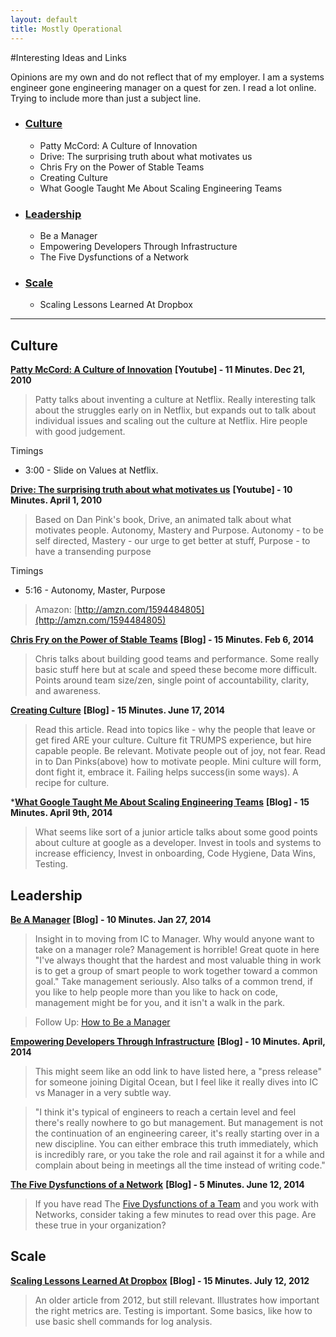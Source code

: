 ```yaml
---
layout: default
title: Mostly Operational
---
```


#Interesting Ideas and Links

Opinions are my own and do not reflect that of my employer.  I am a systems engineer gone engineering manager on a quest for zen.  I read a lot online.  Trying to include more than just a subject line.

* ### [Culture](#Culture)
    * Patty McCord: A Culture of Innovation
    * Drive: The surprising truth about what motivates us
    * Chris Fry on the Power of Stable Teams
    * Creating Culture
    * What Google Taught Me About Scaling Engineering Teams
* ### [Leadership](#Leadership)
    * Be a Manager
    * Empowering Developers Through Infrastructure
    * The Five Dysfunctions of a Network
* ### [Scale](#Scale)
    * Scaling Lessons Learned At Dropbox

---

## <a name="Culture"></a> Culture

**[Patty McCord: A Culture of Innovation](https://www.youtube.com/watch?v=o3e1lnixKBM)**
**[Youtube] - 11 Minutes.  Dec 21, 2010**

> Patty talks about inventing a culture at Netflix.  Really interesting talk about the struggles early on in Netflix, but expands out to talk about individual issues and scaling out the culture at Netflix.  Hire people with good judgement.

Timings
* 3:00 - Slide on Values at Netflix.

**[Drive: The surprising truth about what motivates us](https://www.youtube.com/watch?v=u6XAPnuFjJc)**
**[Youtube] - 10 Minutes.  April 1, 2010**

> Based on Dan Pink's book, Drive, an animated talk about what motivates people.  Autonomy, Mastery and Purpose.  Autonomy - to be self directed, Mastery - our urge to get better at stuff, Purpose - to have a transending purpose

Timings
* 5:16 - Autonomy, Master, Purpose

> Amazon: [http://amzn.com/1594484805](http://amzn.com/1594484805)

**[Chris Fry on the Power of Stable Teams](http://firstround.com/article/Twitter-Engineering-SVP-Chris-Fry-on-the-Power-of-Stable-Teams)**
**[Blog] - 15 Minutes.  Feb 6, 2014**

> Chris talks about building good teams and performance.  Some really basic stuff here but at scale and speed these become more difficult.  Points around team size/zen, single point of accountability, clarity, and awareness.

**[Creating Culture](https://medium.com/@dunn/creating-culture-21a117803f80)**
**[Blog] - 15 Minutes.  June 17, 2014**

> Read this article.  Read into topics like - why the people that leave or get fired ARE your culture.  Culture fit TRUMPS experience, but hire capable people.  Be relevant.  Motivate people out of joy, not fear.  Read in to Dan Pinks(above) how to motivate people.  Mini culture will form, dont fight it, embrace it.  Failing helps success(in some ways).  A recipe for culture.

***[What Google Taught Me About Scaling Engineering Teams](http://www.theeffectiveengineer.com/blog/what-i-learned-from-googles-engineering-culture)**
**[Blog] - 15 Minutes. April 9th, 2014**

> What seems like sort of a junior article talks about some good points about culture at google as a developer.  Invest in tools and systems to increase efficiency, Invest in onboarding, Code Hygiene, Data Wins, Testing.

## <a name="Leadership"></a>Leadership

**[Be A Manager](https://medium.com/servant-leadership/3b0e39d87179)**
**[Blog] - 10 Minutes.  Jan 27, 2014**

> Insight in to moving from IC to Manager.  Why would anyone want to take on a manager role?  Management is horrible!  Great quote in here "I've always thought that the hardest and most valuable thing in work is to get a group of smart people to work together toward a common goal."  Take management seriously.  Also talks of a common trend, if you like to help people more than you like to hack on code, management might be for you, and it isn't a walk in the park.

> Follow Up: [How to Be a Manager](https://medium.com/servant-leadership/how-to-be-a-manager-3400ca48de5e)

**[Empowering Developers Through Infrastructure](https://www.digitalocean.com/company/blog/inside-digitalocean-mark-imbriaco/)**
**[Blog] - 10 Minutes.  April, 2014**

> This might seem like an odd link to have listed here, a "press release" for someone joining Digital Ocean, but I feel like it really dives into IC vs Manager in a very subtle way.

> "I think it's typical of engineers to reach a certain level and feel there's really nowhere to go but management. But management is not the continuation of an engineering career, it's really starting over in a new discipline. You can either embrace this truth immediately, which is incredibly rare, or you take the role and rail against it for a while and complain about being in meetings all the time instead of writing code."

**[The Five Dysfunctions of a Network](http://www.plexxi.com/2014/06/five-dysfunctions-network/#sthash.vJoP2S74.dpbs)**
**[Blog] - 5 Minutes. June 12, 2014**

> If you have read The [Five Dysfunctions of a Team](http://amzn.com/0470580461) and you work with Networks, consider taking a few minutes to read over this page.  Are these true in your organization?


## <a name="Scale"></a>Scale

**[Scaling Lessons Learned At Dropbox](http://eranki.tumblr.com/post/27076431887/scaling-lessons-learned-at-dropbox-part-1)**
**[Blog] - 15 Minutes.  July 12, 2012**

> An older article from 2012, but still relevant.  Illustrates how important the right metrics are.  Testing is important.  Some basics, like how to use basic shell commands for log analysis.

